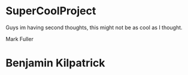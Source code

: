 # SuperCoolProject

Guys im having second thoughts, this might not be as cool as I thought.

Mark Fuller
# Benjamin Kilpatrick